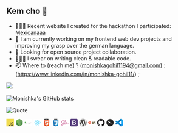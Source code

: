 ## Kem cho 👋

- 👩🏻‍💻 Recent website I created for the hackathon I participated: [Mexicanaaa](https://mexicana-el-hackathon.vercel.app/)
- 🌱 I am currently working on my frontend web dev projects and improving my grasp over the german language.
- 👩 Looking for open source project collaboration.
- 👩🏻‍🏫 I swear on writing clean & readable code.
- 📫 Where to (reach me) ? (monishkagohil1194@gmail.com) : (https://www.linkedin.com/in/monishka-gohil11/) ;


![](https://visitor-badge.glitch.me/badge?page_id=Monishka11.Monishka11&style=flat-square&color=0088cc)

![Monishka's GitHub stats](https://github-readme-stats.vercel.app/api?username=Monishka11&count_private=true&theme=highcontrast&show_icons=true)

![Quote](https://github-readme-quotes.herokuapp.com/quote?theme=dark)

<code><img height="20" src="https://raw.githubusercontent.com/github/explore/80688e429a7d4ef2fca1e82350fe8e3517d3494d/topics/javascript/javascript.png"></code>
<code><img height="20" src="https://raw.githubusercontent.com/github/explore/80688e429a7d4ef2fca1e82350fe8e3517d3494d/topics/nodejs/nodejs.png"></code>
<code><img height="20" src="https://raw.githubusercontent.com/github/explore/80688e429a7d4ef2fca1e82350fe8e3517d3494d/topics/mongodb/mongodb.png"></code>
<code><img height="20" src="https://raw.githubusercontent.com/github/explore/80688e429a7d4ef2fca1e82350fe8e3517d3494d/topics/react/react.png"></code>
<code><img height="20" src="https://raw.githubusercontent.com/github/explore/80688e429a7d4ef2fca1e82350fe8e3517d3494d/topics/html/html.png"></code>
<code><img height="20" src="https://raw.githubusercontent.com/github/explore/80688e429a7d4ef2fca1e82350fe8e3517d3494d/topics/css/css.png"></code>
<code><img height="20" src="https://raw.githubusercontent.com/github/explore/80688e429a7d4ef2fca1e82350fe8e3517d3494d/topics/sass/sass.png"></code>
<code><img height="20" src="https://raw.githubusercontent.com/github/explore/80688e429a7d4ef2fca1e82350fe8e3517d3494d/topics/bootstrap/bootstrap.png"></code>
<code><img height="20" src="https://raw.githubusercontent.com/github/explore/80688e429a7d4ef2fca1e82350fe8e3517d3494d/topics/wordpress/wordpress.png"></code>
<code><img height="20" src="https://raw.githubusercontent.com/github/explore/80688e429a7d4ef2fca1e82350fe8e3517d3494d/topics/git/git.png"></code>
<code><img height="20" src="https://raw.githubusercontent.com/github/explore/80688e429a7d4ef2fca1e82350fe8e3517d3494d/topics/github/github.png"></code>
<code><img height="20" src="https://raw.githubusercontent.com/github/explore/80688e429a7d4ef2fca1e82350fe8e3517d3494d/topics/terminal/terminal.png"></code>
<code><img height="20" src="https://raw.githubusercontent.com/github/explore/80688e429a7d4ef2fca1e82350fe8e3517d3494d/topics/visual-studio-code/visual-studio-code.png"></code>


<!--
**Monishka11/Monishka11** is a ✨ _special_ ✨ repository because its `README.md` (this file) appears on your GitHub profile.

Here are some ideas to get you started:

- 🔭 I’m currently working on ...
- 🌱 I’m currently learning ...
- 👯 I’m looking to collaborate on ...
- 🤔 I’m looking for help with ...
- 💬 Ask me about ...
- 📫 How to reach me: ...
- 😄 Pronouns: ...
- ⚡ Fun fact: ...


- 💬 Ask me about my interest in basic law, we may end up working together.

- ![Metrics](https://metrics.lecoq.io/Monishka11?template=classic&config.timezone=Europe%2FBerlin)

![](https://visitor-badge.glitch.me/badge?page_id=iampavangandhi.iampavangandhi&style=flat-square&color=0088cc)

![Quote](https://github-readme-quotes.herokuapp.com/quote?theme=dark&animation=grow_out_in)


[![Top Langs](https://github-readme-stats.vercel.app/api/top-langs/?username=Monishka11&langs_count=10&theme=highcontrast&show_icons=true)](https://github.com/Monishka11/github-readme-stats)



![Monishka's github stats](https://github-readme-stats.vercel.app/api?username=Monishka11)

For language pie chart: 
<iframe width="600" height="600" src="https://ionicabizau.github.io/github-profile-languages/api.html?Monishka11" frameborder="0"></iframe>

For adding tools and it's names:
![](https://img.shields.io/badge/<WORD_ON_LEFT>-<WORD_ON_RIGHT>-informational?style=flat&logo=<LOGO_NAME>&logoColor=white&color=2bbc8a)



-->
